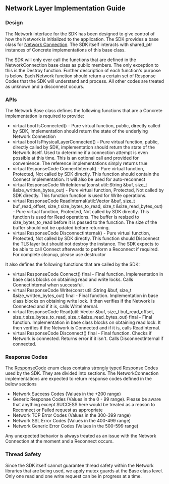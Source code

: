 ## Network Layer Implementation Guide

### Design
The Network interface for the SDK has been designed to give control of how the Network is initialized to the application. The SDK provides a base class for [Network Connection](https://github.com/aws/aws-iot-device-sdk-cpp/blob/master/include/NetworkConnection.hpp). The SDK itself interacts with shared_ptr instances of Concrete implementations of this base class.

The SDK will only ever call the functions that are defined in the NetworkConnection base class as public members. The only exception to this is the Destroy function. Further description of each function's purpose is below. Each Network function should return a certain set of Response Codes that the SDK will understand and process. All other codes are treated as unknown and a disconnect occurs.

### APIs
The Network Base class defines the following functions that are a Concrete implementation is required to provide:
 
 * virtual bool IsConnected() - Pure virtual function, public, directly called by SDK, implementation should return the state of the underlying Network Connection 	 
 * virtual bool IsPhysicalLayerConnected() - Pure virtual function, public, directly called by SDK, implementation should return the state of the Network itself. Used to determine if a connection attempt is even possible at this time. This is an optional call and provided for convenience. The reference implementations simply returns true
 * virtual ResponseCode ConnectInternal() - Pure virtual function, Protected, Not called by SDK directly. This function should contain the Connect implementation. It will also be used for auto-reconnect
 * virtual ResponseCode WriteInternal(const util::String &buf, size_t &size_written_bytes_out) - Pure virtual function, Protected, Not called by SDK directly. This function function is used for Write operations.
 * virtual ResponseCode ReadInternal(util::Vector<unsigned char> &buf, size_t buf_read_offset, size_t size_bytes_to_read, size_t &size_read_bytes_out) - Pure virtual function, Protected, Not called by SDK directly. This function is used for Read operations. The buffer is resized to size_bytes_to_read before it is passed to the function. The size of the buffer should not be updated before returning.
 * virtual ResponseCode DisconnectInternal() - Pure virtual function, Protected, Not called by SDK directly. This function should Disconnect the TLS layer but should not destroy the instance. The SDK expects to be able to call Connect afterwards to perform a Reconnect if required. For complete cleanup, please use destructor

It also defines the following functions that are called by the SDK:
 * virtual ResponseCode Connect() final - Final function. Implementation in base class blocks on obtaining read and write locks. Calls ConnectInternal when successful.
 * virtual ResponseCode Write(const util::String &buf, size_t &size_written_bytes_out) final - Final function. Implementation in base class blocks on obtaining write lock. It then verifies if the Network is Connected and if it is, calls WriteInternal.
 * virtual ResponseCode Read(util::Vector<unsigned char> &buf, size_t buf_read_offset, size_t size_bytes_to_read, size_t &size_read_bytes_out) final - Final function. Implementation in base class blocks on obtaining read lock. It then verifies if the Network is Connected and if it is, calls ReadInternal.
 * virtual ResponseCode Disconnect() final - Final function. Checks if Network is connected. Returns error if it isn't. Calls DisconnectInternal if connected.

### Response Codes
The [ResponseCode](https://github.com/aws/aws-iot-device-sdk-cpp/blob/master/include/ResponseCode.hpp) enum class contains strongly typed Response Codes used by the SDK. They are divided into sections. The NetworkConnection implementations are expected to return response codes defined in the below sections
 
 * Network Success Codes (Values in the +200 range)
 * Generic Response Codes (Values in the 0 - 99 range). Please be aware that anything except SUCCESS here would be treated as a reason to Reconnect or Failed request as appropriate
 * Network TCP Error Codes (Values in the 300-399 range)
 * Network SSL Error Codes (Values in the 400-499 range)
 * Network Generic Error Codes (Values in the 500-599 range)
 
Any unexpected behavior is always treated as an issue with the Network Connection at the moment and a Reconnect occurs.

### Thread Safety
Since the SDK itself cannot guarantee thread safety within the Network libraries that are being used, we apply mutex guards at the Base class level. Only one read and one write request can be in progress at a time.

